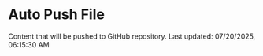 # Auto Push File

Content that will be pushed to GitHub repository.
Last updated: 07/20/2025, 06:15:30 AM